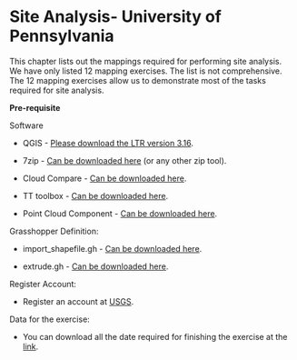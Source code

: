 # Site Analysis- University of Pennsylvania

This chapter lists out the mappings required for performing site analysis. We have only listed 12 mapping exercises. The list is not comprehensive. The 12 mapping exercises allow us to demonstrate most of the tasks required for site analysis.

**Pre-requisite**

Software
- QGIS - <a href="https://www.qgis.org/en/site/" target="_blank">Please download the LTR version 3.16</a>.

- 7zip - <a href="https://www.7-zip.org/" target="_blank">Can be downloaded here</a> (or any other zip tool).

- Cloud Compare - <a href="https://cloudcompare.org/" target="_blank">Can be downloaded here</a>.

- TT toolbox - <a href="https://www.food4rhino.com/app/tt-toolbox" target="_blank">Can be downloaded here</a>.

- Point Cloud Component - <a href="https://drive.google.com/drive/folders/1r6z52PILqTQTsyEb95favcRp6x2YzUW9?usp=sharing" target="_blank">Can be downloaded here</a>.

Grasshopper Definition:
- import_shapefile.gh - <a href="https://drive.google.com/file/d/1c3jJr5xHs2QVqXD0DyHOaqr01xD1JNmw/view?usp=sharing" target="_blank">Can be downloaded here</a>.

- extrude.gh - <a href="https://drive.google.com/file/d/1FnlEbFXFCLLovHlDWzI0emzLhtpIBc33/view?usp=sharing" target="_blank">Can be downloaded here</a>.

Register Account:
- Register an account at <a href="https://ers.cr.usgs.gov/register/" target="_blank">USGS</a>.

Data for the exercise:
- You can download all the date required for finishing the exercise at the <a href="https://drive.google.com/file/d/1JQD6bjpy1kCY8-13tVT8VuZUtyHBU_A1/view?usp=sharing" target="_blank">link</a>.
